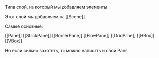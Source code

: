 Типа слой, на который мы добавляем элементы

Этот слой мы добавляем на [[Scene]]

Самые основные:

[[Pane]]
[[StackPane]]
[[BorderPane]]
[[FlowPane]]
[[GridPane]]
[[HBox]]
[[VBox]]

Но если сильно захотеть, то можно написать и свой Pane

